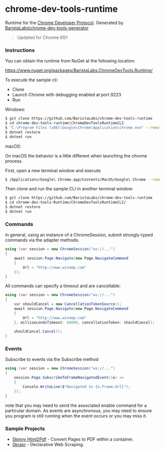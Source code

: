 # chrome-dev-tools-runtime
Runtime for the [Chrome Developer Protocol](https://developer.chrome.com/devtools/docs/debugger-protocol). Generated by [BaristaLabs\chrome-dev-tools-generator](https://github.com/BaristaLabs/chrome-dev-tools-generator)

> Updated for Chrome 65!!


### Instructions

You can obtain the runtime from NuGet at the following location: 

https://www.nuget.org/packages/BaristaLabs.ChromeDevTools.Runtime/

To execute the sample cli:

 - Clone
 - Launch Chrome with debugging enabled at port 9223
 - Run

Windows: 
``` bash
$ git clone https://github.com/BaristaLabs/chrome-dev-tools-runtime
$ cd chrome-dev-tools-runtime\ChromeDevToolsRuntimeCLI
$ "C:\Program Files (x86)\Google\Chrome\Application\chrome.exe" --remote-debugging-port=9223
$ dotnet restore
$ dotnet run
```

macOS:

On macOS the behavior is a little different when launching the chrome process.

First, open a new terminal window and execute
``` bash
$ /Applications/Google\ Chrome.app/Contents/MacOS/Google\ Chrome --remote-debugging-port=9223 --user-data-dir=remote-profile
```

Then clone and run the sample CLI in another terminal window:
``` bash
$ git clone https://github.com/BaristaLabs/chrome-dev-tools-runtime
$ cd chrome-dev-tools-Runtime/ChromeDevToolsRuntimeCLI/
$ dotnet restore
$ dotnet run
```

### Commands

In general, using an instance of a ChromeSession, submit strongly-typed commands via the adapter methods.

``` CS
using (var session = new ChromeSession("ws://...")
{
    await session.Page.Navigate(new Page.NavigateCommand
    {
        Url = "http://www.winamp.com"
    });
}
```

All commands can specify a timeout and are cancellable:
``` CS
using (var session = new ChromeSession("ws://...")
{
    var shouldCancel = new CancellationTokenSource();
    await session.Page.Navigate(new Page.NavigateCommand
    {
        Url = "http://www.winamp.com"
    }, millisecondsTimeout: 60000, cancellationToken: shouldCancel);
    
    shouldCancel.Cancel();
}
```
### Events

Subscribe to events via the Subscribe method

``` CS
using (var session = new ChromeSession("ws://...")
{
    session.Page.SubscribeToFrameNavigatedEvent((e) =>
    {
        Console.WriteLine($"Navigated to {e.Frame.Url}");
    });
}
```

note that you may need to send the associated enable command for a particular domain.
As events are asynchronous, you may need to ensure you program is still running when the event occurs or you may miss it.

### Sample Projects

 - [Skinny Html2Pdf](https://github.com/baristalabs/skinny-html2pdf) - Convert Pages to PDF within a container.
 - [Skrapr](https://github.com/BaristaLabs/skrapr) - Declarative Web Scraping.


